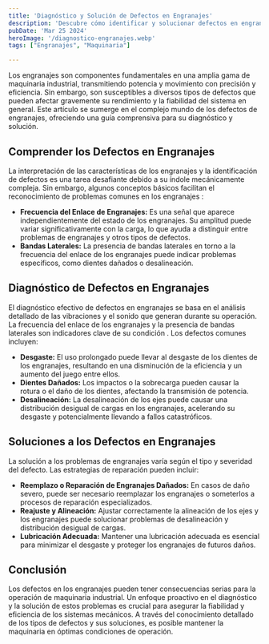 ```yaml
---
title: 'Diagnóstico y Solución de Defectos en Engranajes'
description: 'Descubre cómo identificar y solucionar defectos en engranajes para mantener la maquinaria industrial en óptimas condiciones. Aprende técnicas clave para un mantenimiento predictivo efectivo.'
pubDate: 'Mar 25 2024'
heroImage: '/diagnostico-engranajes.webp'
tags: ["Engranajes", "Maquinaria"]

---
```


Los engranajes son componentes fundamentales en una amplia gama de maquinaria industrial, transmitiendo potencia y movimiento con precisión y eficiencia. Sin embargo, son susceptibles a diversos tipos de defectos que pueden afectar gravemente su rendimiento y la fiabilidad del sistema en general. Este artículo se sumerge en el complejo mundo de los defectos de engranajes, ofreciendo una guía comprensiva para su diagnóstico y solución.

## Comprender los Defectos en Engranajes
La interpretación de las características de los engranajes y la identificación de defectos es una tarea desafiante debido a su índole mecánicamente compleja. Sin embargo, algunos conceptos básicos facilitan el reconocimiento de problemas comunes en los engranajes :

- **Frecuencia del Enlace de Engranajes:** Es una señal que aparece independientemente del estado de los engranajes. Su amplitud puede variar significativamente con la carga, lo que ayuda a distinguir entre problemas de engranajes y otros tipos de defectos.
- **Bandas Laterales:** La presencia de bandas laterales en torno a la frecuencia del enlace de los engranajes puede indicar problemas específicos, como dientes dañados o desalineación.

## Diagnóstico de Defectos en Engranajes

El diagnóstico efectivo de defectos en engranajes se basa en el análisis detallado de las vibraciones y el sonido que generan durante su operación. La frecuencia del enlace de los engranajes y la presencia de bandas laterales son indicadores clave de su condición . Los defectos comunes incluyen:

- **Desgaste:** El uso prolongado puede llevar al desgaste de los dientes de los engranajes, resultando en una disminución de la eficiencia y un aumento del juego entre ellos.
- **Dientes Dañados:** Los impactos o la sobrecarga pueden causar la rotura o el daño de los dientes, afectando la transmisión de potencia.
- **Desalineación:** La desalineación de los ejes puede causar una distribución desigual de cargas en los engranajes, acelerando su desgaste y potencialmente llevando a fallos catastróficos.

## Soluciones a los Defectos en Engranajes

La solución a los problemas de engranajes varía según el tipo y severidad del defecto. Las estrategias de reparación pueden incluir:

- **Reemplazo o Reparación de Engranajes Dañados:** En casos de daño severo, puede ser necesario reemplazar los engranajes o someterlos a procesos de reparación especializados.
- **Reajuste y Alineación:** Ajustar correctamente la alineación de los ejes y los engranajes puede solucionar problemas de desalineación y distribución desigual de cargas.
- **Lubricación Adecuada:** Mantener una lubricación adecuada es esencial para minimizar el desgaste y proteger los engranajes de futuros daños.

## Conclusión

Los defectos en los engranajes pueden tener consecuencias serias para la operación de maquinaria industrial. Un enfoque proactivo en el diagnóstico y la solución de estos problemas es crucial para asegurar la fiabilidad y eficiencia de los sistemas mecánicos. A través del conocimiento detallado de los tipos de defectos y sus soluciones, es posible mantener la maquinaria en óptimas condiciones de operación.

